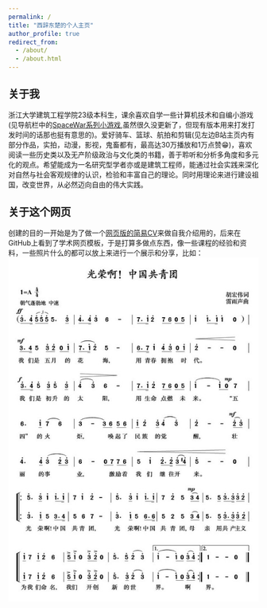 ```yaml
---
permalink: /
title: "西辞东楚的个人主页"
author_profile: true
redirect_from: 
  - /about/
  - /about.html
---
```


## 关于我
浙江大学建筑工程学院23级本科生，课余喜欢自学一些计算机技术和自编小游戏(见导航栏中的[SpaceWar系列小游戏](https://xcdcyq.github.io/spacewar/),虽然很久没更新了，但现有版本用来打发打发时间的话那也挺有意思的)。爱好骑车、篮球、航拍和剪辑(见左边B站主页内有部分作品，实拍，动漫，影视，鬼畜都有，最高达30万播放和1万点赞😁)，喜欢阅读一些历史类以及无产阶级政治与文化类的书籍，善于聆听和分析多角度和多元化的观点。希望能成为一名研究型学者亦或是建筑工程师，能通过社会实践来深化对自然与社会客观规律的认识，检验和丰富自己的理论。同时用理论来进行建设祖国，改变世界，从必然迈向自由的伟大实践。
## 关于这个网页
创建的目的一开始是为了做一个[网页版的简易CV](https://xcdcyq.github.io/xcdcyq000.github.io/)来做自我介绍用的，后来在GitHub上看到了学术网页模板，于是打算多做点东西，像一些课程的经验和资料，一些照片什么的都可以放上来进行一个展示和分享，比如：
![Editing a markdown file for a talk](/images/tuange.jpg)
